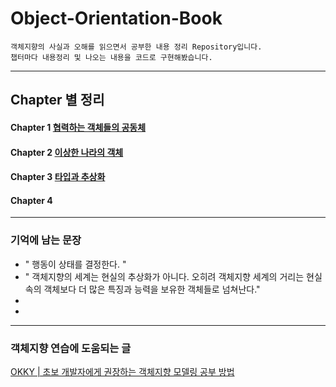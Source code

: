 # Object-Orientation-Book
    객체지향의 사실과 오해를 읽으면서 공부한 내용 정리 Repository입니다.
    챕터마다 내용정리 및 나오는 내용을 코드로 구현해봤습니다.
----


## Chapter 별 정리


#### Chapter 1 [협력하는 객체들의 공동체 ](https://github.com/yeongsik/Object-Orientation-Book/tree/main/oop/src/chapter1)
#### Chapter 2 [이상한 나라의 객체 ](https://github.com/yeongsik/Object-Orientation-Book/tree/main/oop/src/chapter2)
#### Chapter 3 [타입과 추상화 ](https://github.com/yeongsik/Object-Orientation-Book/tree/main/oop/src/chapter3)
#### Chapter 4

---

### 기억에 남는 문장 
* " 행동이 상태를 결정한다. " 
* " 객체지향의 세계는 현실의 추상화가 아니다. 오히려 객체지향 세계의 거리는 현실 속의 객체보다 더 많은 특징과 능력을 보유한 객체들로 넘쳐난다."
* 
* 

---
### 객체지향 연습에 도움되는 글
[OKKY | 초보 개발자에게 권장하는 객체지향 모델링 공부 방법](https://okky.kr/article/358197)

